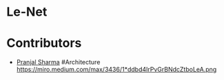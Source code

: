 # Le-Net
# Contributors
- [Pranjal Sharma](https://github.com/sppsps)
#Architecture
https://miro.medium.com/max/3436/1*ddbd4IrPvGrBNdcZtboLeA.png
